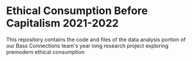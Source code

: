 # Ethical Consumption Before Capitalism 2021-2022

This repository contains the code and files of the data analysis portion of our Bass Connections team's year long research project exploring premodern ethical consumption
